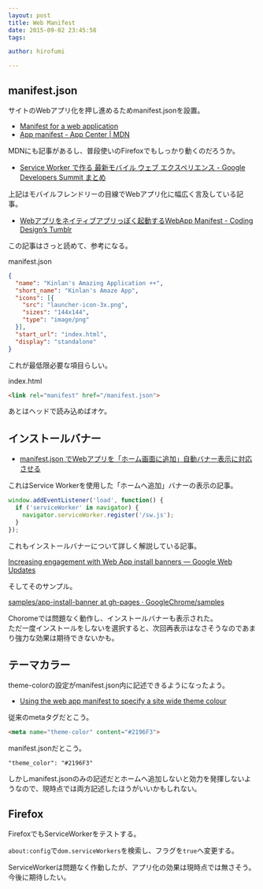 ```yaml
---
layout: post
title: Web Manifest
date: 2015-09-02 23:45:58
tags:

author: hirofumi

---
```

## manifest.json

サイトのWebアプリ化を押し進めるためmanifest.jsonを設置。

-   [Manifest for a web application](https://w3c.github.io/manifest/)
-   [App manifest - App Center | MDN](https://developer.mozilla.org/en-US/Apps/Build/Manifest)

MDNにも記事があるし、普段使いのFirefoxでもしっかり動くのだろうか。

-   [Service Worker で作る 最新モバイル ウェブ エクスペリエンス - Google Developers Summit まとめ](http://googledevjp.blogspot.jp/2015/04/service-worker-google-developers-summit.html)

上記はモバイルフレンドリーの目線でWebアプリ化に幅広く言及している記事。

-   [Webアプリをネイティブアプリっぽく起動するWebApp Manifest - Coding Design’s Tumblr](http://moonglows76.tumblr.com/post/102930578463/web%E3%82%A2%E3%83%97%E3%83%AA%E3%82%92%E3%83%8D%E3%82%A4%E3%83%86%E3%82%A3%E3%83%96%E3%82%A2%E3%83%97%E3%83%AA%E3%81%A3%E3%81%BD%E3%81%8F%E8%B5%B7%E5%8B%95%E3%81%99%E3%82%8Bwebapp-manifest)

この記事はさっと読めて、参考になる。

manifest.json  

```json
{
  "name": "Kinlan's Amazing Application ++",
  "short_name": "Kinlan's Amaze App",
  "icons": [{
    "src": "launcher-icon-3x.png",
    "sizes": "144x144",
    "type": "image/png"
  }],
  "start_url": "index.html",
  "display": "standalone"
}
```

これが最低限必要な項目らしい。

index.html  

```html
<link rel="manifest" href="/manifest.json">
```

あとはヘッドで読み込めばオケ。

## インストールバナー

-   [manifest.json でWebアプリを「ホーム画面に追加」自動バナー表示に対応させる](http://qiita.com/tmtysk/items/2c5da83feec45b4ee36f)

これはService Workerを使用した「ホームへ追加」バナーの表示の記事。

```javascript
window.addEventListener('load', function() {
  if ('serviceWorker' in navigator) {
    navigator.serviceWorker.register('/sw.js');
  }
});
```

これもインストールバナーについて詳しく解説している記事。

[Increasing engagement with Web App install banners — Google Web Updates](https://developers.google.com/web/updates/2015/03/increasing-engagement-with-app-install-banners-in-chrome-for-android)

そしてそのサンプル。

[samples/app-install-banner at gh-pages · GoogleChrome/samples](https://github.com/GoogleChrome/samples/tree/gh-pages/app-install-banner)

Choromeでは問題なく動作し、インストールバナーも表示された。  
ただ一度インストールをしないを選択すると、次回再表示はなさそうなのであまり強力な効果は期待できないかも。

## テーマカラー

theme-colorの設定がmanifest.json内に記述できるようになったよう。

-   [Using the web app manifest to specify a site wide theme colour](https://developers.google.com/web/updates/2015/09/using-manifest-to-set-sitewide-theme-color)

従来のmetaタグだとこう。

```html
<meta name="theme-color" content="#2196F3">
```

manifest.jsonだとこう。

```
"theme_color": "#2196F3"
```

しかしmanifest.jsonのみの記述だとホームへ追加しないと効力を発揮しないようなので、現時点では両方記述したほうがいいかもしれない。

## Firefox

FirefoxでもServiceWorkerをテストする。

`about:config`で`dom.serviceWorkers`を検索し、フラグを`true`へ変更する。

ServiceWorkerは問題なく作動したが、アプリ化の効果は現時点では無さそう。今後に期待したい。